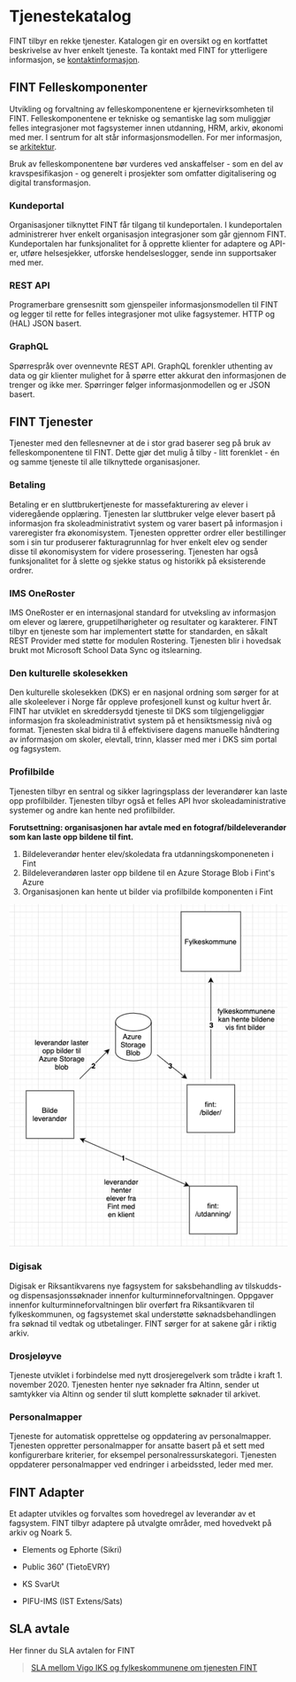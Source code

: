 # Tjenestekatalog

FINT tilbyr en rekke tjenester. Katalogen gir en oversikt og en kortfattet beskrivelse av hver enkelt tjeneste. Ta kontakt med FINT for ytterligere informasjon, se [kontaktinformasjon](contact.md).

## FINT Felleskomponenter

Utvikling og forvaltning av felleskomponentene er kjernevirksomheten til FINT. Felleskomponentene er tekniske og semantiske lag som muliggjør felles integrasjoner mot fagsystemer innen utdanning, HRM, arkiv, økonomi med mer. I sentrum for alt står informasjonsmodellen. For mer informasjon, se [arkitektur](architecture.md).

Bruk av felleskomponentene bør vurderes ved anskaffelser - som en del av kravspesifikasjon - og generelt i prosjekter som omfatter digitalisering og digital transformasjon.

### Kundeportal

Organisasjoner tilknyttet FINT får tilgang til kundeportalen. I kundeportalen administrerer hver enkelt organisasjon integrasjoner som går gjennom FINT. Kundeportalen har funksjonalitet for å opprette klienter for adaptere og API-er, utføre helsesjekker, utforske hendelseslogger, sende inn supportsaker med mer.

### REST API

Programerbare grensesnitt som gjenspeiler informasjonsmodellen til FINT og legger til rette for felles integrasjoner mot ulike fagsystemer. HTTP og (HAL) JSON basert.

### GraphQL

Spørrespråk over ovennevnte REST API. GraphQL forenkler uthenting av data og gir klienter mulighet for å spørre etter akkurat den informasjonen de trenger og ikke mer. Spørringer følger informasjonmodellen og er JSON basert.

## FINT Tjenester

Tjenester med den fellesnevner at de i stor grad baserer seg på bruk av felleskomponentene til FINT. Dette gjør det mulig å tilby - litt forenklet - én og samme tjeneste til alle tilknyttede organisasjoner.

### Betaling

Betaling er en sluttbrukertjeneste for massefakturering av elever i videregående opplæring. Tjenesten lar sluttbruker velge elever basert på informasjon fra skoleadministrativt system og varer basert på informasjon i vareregister fra økonomisystem. Tjenesten oppretter ordrer eller bestillinger som i sin tur produserer fakturagrunnlag for hver enkelt elev og sender disse til økonomisystem for videre prosessering. Tjenesten har også funksjonalitet for å slette og sjekke status og historikk på eksisterende ordrer.

### IMS OneRoster

IMS OneRoster er en internasjonal standard for utveksling av informasjon om elever og lærere, gruppetilhørigheter og resultater og karakterer. FINT tilbyr en tjeneste som har implementert støtte for standarden, en såkalt REST Provider med støtte for modulen Rostering. Tjenesten blir i hovedsak brukt mot Microsoft School Data Sync og itslearning.

### Den kulturelle skolesekken

Den kulturelle skolesekken (DKS) er en nasjonal ordning som sørger for at alle skoleelever i Norge får oppleve profesjonell kunst og kultur hvert år. FINT har utviklet en skreddersydd tjeneste til DKS som tilgjengeliggjør informasjon fra skoleadministrativt system på et hensiktsmessig nivå og format. Tjenesten skal bidra til å effektivisere dagens manuelle håndtering av informasjon om skoler, elevtall, trinn, klasser med mer i DKS sim portal og fagsystem.

### Profilbilde

Tjenesten tilbyr en sentral og sikker lagringsplass der leverandører kan laste opp profilbilder. Tjenesten tilbyr også et felles API hvor skoleadaministrative systemer og andre kan hente ned profilbilder.

**Forutsettning: organisasjonen har avtale med en fotograf/bildeleverandør som kan laste opp bildene til fint.**

1. Bildeleverandør henter elev/skoledata fra utdanningskomponeneten i Fint
2. Bildeleverandøren laster opp bildene til en Azure Storage Blob i Fint's Azure
3. Organisasjonen kan hente ut bilder via profilbilde komponenten i Fint

![](./_media/teknisk-bildeServiceOversikt.png)

### Digisak

Digisak er Riksantikvarens nye fagsystem for saksbehandling av tilskudds- og dispensasjonssøknader innenfor kulturminneforvaltningen. Oppgaver innenfor kulturminneforvaltningen blir overført fra Riksantikvaren til fylkeskommunen, og fagsystemet skal understøtte søknadsbehandlingen fra søknad til vedtak og utbetalinger. FINT sørger for at sakene går i riktig arkiv.

### Drosjeløyve

Tjeneste utviklet i forbindelse med nytt drosjeregelverk som trådte i kraft 1. november 2020. Tjenesten henter nye søknader fra Altinn, sender ut samtykker via Altinn og sender til slutt komplette søknader til arkivet.

### Personalmapper

Tjeneste for automatisk opprettelse og oppdatering av personalmapper. Tjenesten oppretter personalmapper for ansatte basert på et sett med konfigurerbare kriterier, for eksempel personalressurskategori. Tjenesten oppdaterer personalmapper ved endringer i arbeidssted, leder med mer.

## FINT Adapter

Et adapter utvikles og forvaltes som hovedregel av leverandør av et fagsystem. FINT tilbyr adaptere på utvalgte områder, med hovedvekt på arkiv og Noark 5.

* Elements og Ephorte (Sikri)

* Public 360˚ (TietoEVRY)

* KS SvarUt

* PIFU-IMS (IST Extens/Sats)

## SLA avtale

Her finner du SLA avtalen for FINT 
>[SLA mellom Vigo IKS og fylkeskommunene om tjenesten FINT](_media/SLA-mellom-VigoIKS-og-fylkeskommunene-om-tjenesten-FINT.pdf ':ignore')
